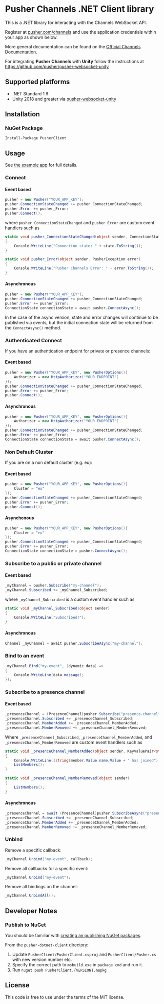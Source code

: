 # Pusher Channels .NET Client library

This is a .NET library for interacting with the Channels WebSocket API.

Register at [pusher.com/channels](https://pusher.com/channels) and use the application credentials within your app as shown below.

More general documentation can be found on the [Official Channels Documentation](https://pusher.com/docs/channels).

For integrating **Pusher Channels** with **Unity** follow the instructions at <https://github.com/pusher/pusher-websocket-unity>

## Supported platforms

* .NET Standard 1.6
* Unity 2018 and greater via [pusher-websocket-unity](https://github.com/pusher/pusher-websocket-unity)

## Installation

### NuGet Package

```
Install-Package PusherClient
```

## Usage

See [the example app](https://github.com/pusher/pusher-websocket-dotnet/tree/master/ExampleApplication) for full details.

### Connect

#### Event based
```cs
pusher = new Pusher("YOUR_APP_KEY");
pusher.ConnectionStateChanged += pusher_ConnectionStateChanged;
pusher.Error += pusher_Error;
pusher.Connect();
```

where `pusher_ConnectionStateChanged` and `pusher_Error` are custom event handlers such as

```cs
static void pusher_ConnectionStateChanged(object sender, ConnectionState state)
{
    Console.WriteLine("Connection state: " + state.ToString());
}

static void pusher_Error(object sender, PusherException error)
{
    Console.WriteLine("Pusher Channels Error: " + error.ToString());
}
```

#### Asynchronous
```cs
pusher = new Pusher("YOUR_APP_KEY");
pusher.ConnectionStateChanged += pusher_ConnectionStateChanged;
pusher.Error += pusher_Error;
ConnectionState connectionState = await pusher.ConnectAsync();
```

In the case of the async version, state and error changes will continue to be published via events, but the initial connection state will be returned from the `ConnectAsync()` method.

### Authenticated Connect
If you have an authentication endpoint for private or presence channels:

#### Event based
```cs
pusher = new Pusher("YOUR_APP_KEY", new PusherOptions(){
    Authorizer = new HttpAuthorizer("YOUR_ENDPOINT")
});
pusher.ConnectionStateChanged += pusher_ConnectionStateChanged;
pusher.Error += pusher_Error;
pusher.Connect();
```

#### Asynchronous

```cs
pusher = new Pusher("YOUR_APP_KEY", new PusherOptions(){
    Authorizer = new HttpAuthorizer("YOUR_ENDPOINT")
});
pusher.ConnectionStateChanged += pusher_ConnectionStateChanged;
pusher.Error += pusher_Error;
ConnectionState connectionState = await pusher.ConnectAsync();
```

### Non Default Cluster
If you are on a non default cluster (e.g. eu):

#### Event based
```cs
pusher = new Pusher("YOUR_APP_KEY", new PusherOptions(){
    Cluster = "eu"
});
pusher.ConnectionStateChanged += pusher_ConnectionStateChanged;
pusher.Error += pusher_Error;
pusher.Connect();
```

#### Asynchonous
```cs
pusher = new Pusher("YOUR_APP_KEY", new PusherOptions(){
    Cluster = "eu"
});
pusher.ConnectionStateChanged += pusher_ConnectionStateChanged;
pusher.Error += pusher_Error;
ConnectionState connectionState = pusher.ConnectAsync();
```

### Subscribe to a public or private channel

#### Event based
```cs
_myChannel = pusher.Subscribe("my-channel");
_myChannel.Subscribed += _myChannel_Subscribed;
```
where `_myChannel_Subscribed` is a custom event handler such as

```cs
static void _myChannel_Subscribed(object sender)
{
    Console.WriteLine("Subscribed!");
}
```

#### Asynchronous
```cs
Channel _myChannel = await pusher.SubscribeAsync("my-channel");
```

### Bind to an event

```cs
_myChannel.Bind("my-event", (dynamic data) =>
{
    Console.WriteLine(data.message);
});
```

### Subscribe to a presence channel

#### Event based
```cs
_presenceChannel = (PresenceChannel)pusher.Subscribe("presence-channel");
_presenceChannel.Subscribed += _presenceChannel_Subscribed;
_presenceChannel.MemberAdded += _presenceChannel_MemberAdded;
_presenceChannel.MemberRemoved += _presenceChannel_MemberRemoved;
```

Where `_presenceChannel_Subscribed`, `_presenceChannel_MemberAdded`, and `_presenceChannel_MemberRemoved` are custom event handlers such as

```cs
static void _presenceChannel_MemberAdded(object sender, KeyValuePair<string, dynamic> member)
{
    Console.WriteLine((string)member.Value.name.Value + " has joined");
    ListMembers();
}

static void _presenceChannel_MemberRemoved(object sender)
{
    ListMembers();
}
```

#### Asynchronous

```cs
_presenceChannel = await (PresenceChannel)pusher.SubscribeAsync("presence-channel");
_presenceChannel.Subscribed += _presenceChannel_Subscribed;
_presenceChannel.MemberAdded += _presenceChannel_MemberAdded;
_presenceChannel.MemberRemoved += _presenceChannel_MemberRemoved;
```

### Unbind

Remove a specific callback:

```cs
_myChannel.Unbind("my-event", callback);
```

Remove all callbacks for a specific event:

```cs
_myChannel.Unbind("my-event");
```

Remove all bindings on the channel:

```cs
_myChannel.UnbindAll();
```


## Developer Notes

### Publish to NuGet

You should be familiar with [creating an publishing NuGet packages](http://docs.nuget.org/docs/creating-packages/creating-and-publishing-a-package).

From the `pusher-dotnet-client` directory:

1. Update `PusherClient/PusherClient.csproj` and  `PusherClient/Pusher.cs` with new version number etc.
2. Specify the correct path to `msbuild.exe` in `package.cmd` and run it.
3. Run `nuget push PusherClient.{VERSION}.nupkg`

## License

This code is free to use under the terms of the MIT license.
